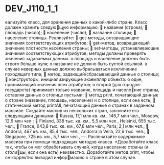 # DEV_J110_1_1

еализуйте класс, для хранения данных о какой-либо стране. Класс должен хранить следующую информацию:
 название (строка);
 площадь (число);
 население (число);
 название столицы;
 население столицы.
Реализуйте:
 get-методы, возвращающие значения соответствующих атрибутов;
 get-метод, возвращающий значение плотности населения страны;
 set-методы, устанавливающие значения соответствующих атрибутов; методы должны 
проверять значения задаваемых данных:
o площадь и население должны быть строго больше нуля; 
o название не должно быть пустой ссылкой.
в случае неверных данных должно выбрасываться исключение походящего типа;
 метод, задающий/сбрасывающий данные о столице;
 конструкторы, инициализирующие экземпляр объекта:
o один, принимающий значения всех атрибутов;
o второй (для городов-государств) принимает только название, площадь и население страны, оставляя данные о столице пустыми;
 метод print, печатающий данные о стране (название, площадь, население) и о столице, 
если она есть;
 статический метод printAll, печатающий данные о странах в заданном массиве.
Создайте массив из нескольких стран, заполните его следующими данными:
 Russia, 17,1 млн кв. км., 146,7 млн чел., Moscow, 12,6 млн чел.;
 Finland, 338 тыс. кв. км., 5,5 млн чел., Helsinki, 655 тыс. чел.;
 France, 643,8 тыс. кв. км., 67,8 млн чел., Paris, 2,1 млн чел.;
 Andorra, 467 кв. км., 85,4 тыс. чел., Andorra la Vella, 22,6 тыс. чел.;
 Singapore, 725 кв. км., 5,7 млн чел., —.
Распечатайте содержимое массива при помощи подходящих методов класса.
*Доработайте класс так, чтобы он мог обрабатывать случай, когда население страны (и столицы, если она есть) неизвестно. Доработайте метод print, чтобы он корректно выводил информацию о стране в этом случае.
